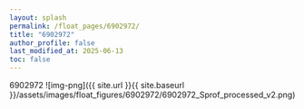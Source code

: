 ```yaml
---
layout: splash
permalink: /float_pages/6902972/
title: "6902972"
author_profile: false
last_modified_at: 2025-06-13
toc: false
---
```

 
6902972
![img-png]({{ site.url }}{{ site.baseurl }}/assets/images/float_figures/6902972/6902972_Sprof_processed_v2.png)